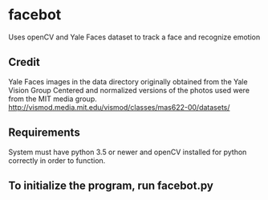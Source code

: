 # facebot
Uses openCV and Yale Faces dataset to track a face and recognize emotion

## Credit
Yale Faces images in the data directory originally obtained from the Yale Vision Group
Centered and normalized versions of the photos used were from the MIT media group.
http://vismod.media.mit.edu/vismod/classes/mas622-00/datasets/

## Requirements
System must have python 3.5 or newer and openCV installed for python correctly in order to function.

## To initialize the program, run facebot.py
